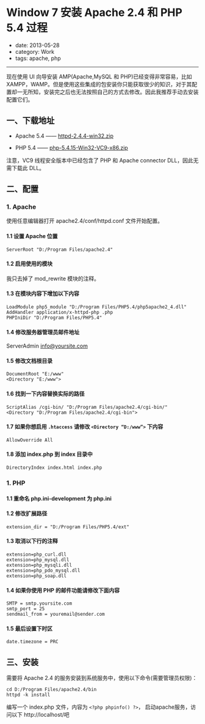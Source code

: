 # Window 7 安装 Apache 2.4 和 PHP 5.4 过程

- date: 2013-05-28
- category: Work
- tags: apache, php

-------------------

现在使用 UI 向导安装 AMP(Apache,MySQL 和 PHP)已经变得非常容易，比如XAMPP，WAMP。但是使用这些集成的包安装你只能获取很少的知识，对于其配置却一无所知，安装完之后也无法按照自己的方式去修改。因此我推荐手动去安装配置它们。

## 一、下载地址

- Apache 5.4 —— [httpd-2.4.4-win32.zip][1]

- PHP 5.4 ——  [php-5.4.15-Win32-VC9-x86.zip][2]

注意，VC9 线程安全版本中已经包含了 PHP 和 Apache connector DLL，因此无需下载此 DLL。

## 二、配置

### 1. Apache

使用任意编辑器打开 apache2.4/conf/httpd.conf 文件开始配置。

#### 1.1 设置 Apache 位置

````
ServerRoot "D:/Program Files/apache2.4"
````
#### 1.2 启用使用的模块

我只去掉了 mod_rewrite 模块的注释。

#### 1.3 在模块内容下增加以下内容

````
LoadModule php5_module "D:/Program Files/PHP5.4/php5apache2_4.dll"
AddHandler application/x-httpd-php .php
PHPIniDir "D:/Program Files/PHP5.4"
````
#### 1.4 修改服务器管理员邮件地址

ServerAdmin info@yoursite.com

#### 1.5 修改文档根目录

````
DocumentRoot "E:/www"
<Directory "E:/www">
````
#### 1.6 找到一下内容替换实际的路径

````
ScriptAlias /cgi-bin/ "D:/Program Files/apache2.4/cgi-bin/"
<Directory "D:/Program Files/apache2.4/cgi-bin">
````
#### 1.7 如果你想启用 `.htaccess` 请修改 `<Directory “D:/www”>` 下内容

````
AllowOverride All
````
#### 1.8 添加 index.php 到 index 目录中

````
DirectoryIndex index.html index.php
````

### 1. PHP

#### 1.1 重命名 php.ini-development 为 php.ini

#### 1.2 修改扩展路径

````
extension_dir = "D:/Program Files/PHP5.4/ext"
````
#### 1.3 取消以下行的注释

````
extension=php_curl.dll
extension=php_mysql.dll
extension=php_mysqli.dll
extension=php_pdo_mysql.dll
extension=php_soap.dll
````
#### 1.4 如果你使用 PHP 的邮件功能请修改下面内容

````
SMTP = smtp.yoursite.com
smtp_port = 25
sendmail_from = youremail@sender.com
````
#### 1.5 最后设置下时区

````
date.timezone = PRC
````

## 三、安装

需要将 Apache 2.4 的服务安装到系统服务中，使用以下命令(需要管理员权限)：

````
cd D:/Program Files/apache2.4/bin
httpd -k install
````

编写一个 index.php 文件，内容为 `<?php phpinfo() ?>`， 启动apache服务，访问以下 http://localhost/吧

[1]: http://www.apachelounge.com/download/win32/binaries/httpd-2.4.4-win32.zip
[2]: http://windows.php.net/downloads/releases/php-5.4.15-Win32-VC9-x86.zip